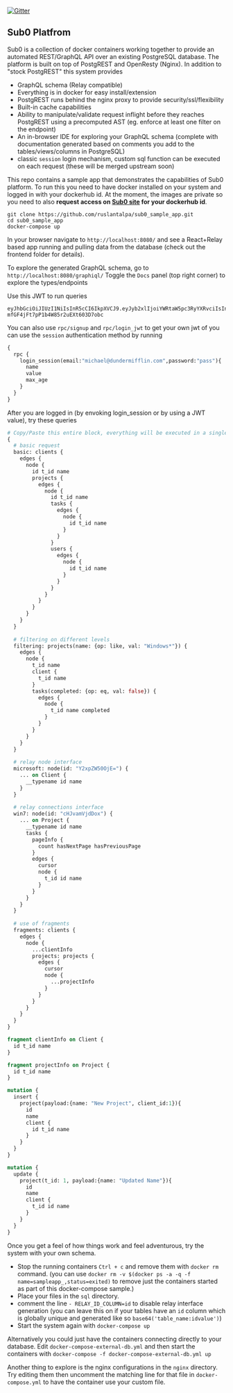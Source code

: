 [![Gitter](https://badges.gitter.im/ruslantalpa/sub0_sample_app.svg)](https://gitter.im/ruslantalpa/sub0_sample_app?utm_source=badge&utm_medium=badge&utm_campaign=pr-badge)

Sub0 Platfrom
-------------
Sub0 is a collection of docker containers working together to provide an automated REST/GraphQL API over an existing PostgreSQL database.
The platform is built on top of PostgREST and OpenResty (Nginx).
In addition to "stock PostgREST" this system provides

 - GraphQL schema (Relay compatible)
 - Everything is in docker for easy install/extension
 - PostgREST runs behind the nginx proxy to provide security/ssl/flexibility
 - Built-in cache capabilities
 - Ability to manipulate/validate request inflight before they reaches PostgREST using a precomputed AST (eg. enforce at least one filter on the endpoint)
 - An in-browser IDE for exploring your GraphQL schema (complete with documentation generated based on comments you add to the tables/views/columns in PostgreSQL)
 - classic `session` login mechanism, custom sql function can be executed on each request (these will be merged upstream soon)


This repo contains a sample app that demonstrates the capabilities of Sub0 platform.
To run this you need to have docker installed on your system and logged in with your dockerhub id.
At the moment, the images are private so you need to also <b>request access on [Sub0 site](http://graphqlapi.com) for your dockerhub id</b>.

```shellscript
git clone https://github.com/ruslantalpa/sub0_sample_app.git
cd sub0_sample_app
docker-compose up
```

In your browser navigate to `http://localhost:8080/` and see a React+Relay based app running and pulling data from the database (check out the frontend folder for details).

To explore the generated GraphQL schema, go to `http://localhost:8080/graphiql/` 
Toggle the `Docs` panel (top right corner) to explore the types/endpoints

Use this JWT to run queries 
```
eyJhbGciOiJIUzI1NiIsInR5cCI6IkpXVCJ9.eyJyb2xlIjoiYWRtaW5pc3RyYXRvciIsInVzZXJfaWQiOjEsImNvbXBhbnlfaWQiOjF9.ate5mETtGRu-mfGF4jFt7pP1b4W85r2uEXt603D7obc
```

You can also use `rpc/signup` and `rpc/login_jwt` to get your own jwt of you can use the `session` authentication method by running

```graphql
{
  rpc {
    login_session(email:"michael@dundermifflin.com",password:"pass"){
      name
      value
      max_age
    }
  }
}
```


After you are logged in (by envoking login_session or by using a JWT value), try these queries

```graphql
# Copy/Paste this entire block, everything will be executed in a single round trip
{
  # basic request
  basic: clients {
    edges {
      node {
        id t_id name
        projects {
          edges {
            node {
              id t_id name
              tasks {
                edges {
                  node {
                    id t_id name
                  }
                }
              }
              users {
                edges {
                  node {
                    id t_id name
                  }
                }
              }
            }
          }
        }
      }
    }
  }
  
  # filtering on different levels
  filtering: projects(name: {op: like, val: "Windows*"}) {
    edges {
      node {
        t_id name
        client {
          t_id name
        }
        tasks(completed: {op: eq, val: false}) {
          edges {
            node {
              t_id name completed
            }
          }
        }
      }
    }
  }
  
  # relay node interface
  microsoft: node(id: "Y2xpZW50OjE=") {
    ... on Client {
      __typename id name
    }
  }
  
  # relay connections interface
  win7: node(id: "cHJvamVjdDox") {
    ... on Project {
      __typename id name
      tasks {
        pageInfo {
          count hasNextPage hasPreviousPage
        }
        edges {
          cursor
          node {
            t_id id name
          }
        }
      }
    }
  }
  
  # use of fragments
  fragments: clients {
    edges {
      node {
        ...clientInfo
        projects: projects {
          edges {
            cursor
            node {
              ...projectInfo
            }
          }
        }
      }
    }
  }
}

fragment clientInfo on Client {
  id t_id name
}

fragment projectInfo on Project {
  id t_id name
}
```

```graphql
mutation {
  insert {
    project(payload:{name: "New Project", client_id:1}){
      id
      name
      client {
        id t_id name
      }
    }
  }
}
```

```graphql
mutation {
  update {
    project(t_id: 1, payload:{name: "Updated Name"}){
      id
      name
      client {
        t_id id name
      }
    }
  }
}
```

Once you get a feel of how things work and feel adventurous,  try the system with your own schema. 

 - Stop the running containers `Ctrl + c` and remove them with `docker rm` command. (you can use `docker rm -v $(docker ps -a -q -f name=sampleapp_,status=exited)` to remove just the containers started as part of this docker-compose sample.)
 - Place your files in the `sql` directory.
 - comment the line `- RELAY_ID_COLUMN=id` to disable relay interface generation (you can leave this on if your tables have an `id` column which is globally unique and generated like so `base64('table_name:idvalue')`)
 - Start the system again with `docker-compose up`

Alternatively you could just have the containers connecting directly to your database. Edit `docker-compose-external-db.yml`  and then start the containers with `docker-compose -f docker-compose-external-db.yml up`

Another thing to explore is the nginx configurations in the `nginx` directory. Try editing them then uncomment the matching line for that file in `docker-compose.yml` to have the container use your custom file.
